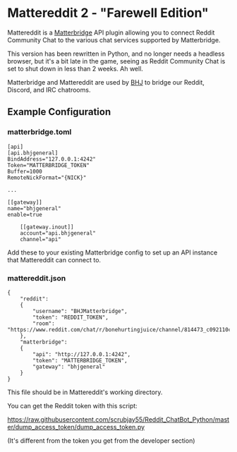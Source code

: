 # Mattereddit 2 - "Farewell Edition"

Mattereddit is a [Matterbridge](https://github.com/42wim/matterbridge)
API plugin allowing you to connect Reddit Community Chat to the various
chat services supported by Matterbridge.

This version has been rewritten in Python, and no longer needs a
headless browser, but it's a bit late in the game, seeing as Reddit
Community Chat is set to shut down in less than 2 weeks.  Ah well.

Matterbridge and Mattereddit are used by [BHJ](http://bigchung.us) to
bridge our Reddit, Discord, and IRC chatrooms.

## Example Configuration

### matterbridge.toml

```
[api]
[api.bhjgeneral]
BindAddress="127.0.0.1:4242"
Token="MATTERBRIDGE_TOKEN"
Buffer=1000
RemoteNickFormat="{NICK}"

...

[[gateway]]
name="bhjgeneral"
enable=true

    [[gateway.inout]]
    account="api.bhjgeneral"
    channel="api"
```

Add these to your existing Matterbridge config to set up an API instance
that Mattereddit can connect to.

### mattereddit.json

```
{
	"reddit":
	{
		"username": "BHJMatterbridge",
		"token": "REDDIT_TOKEN",
		"room": "https://www.reddit.com/chat/r/bonehurtingjuice/channel/814473_c092110c9476c2129151c240b7ccd2baa3af6b7d"
	},
	"matterbridge":
	{
		"api": "http://127.0.0.1:4242",
		"token": "MATTERBRIDGE_TOKEN",
		"gateway": "bhjgeneral"
	}
}
```

This file should be in Mattereddit's working directory.

You can get the Reddit token with this script:

https://raw.githubusercontent.com/scrubjay55/Reddit_ChatBot_Python/master/dump_access_token/dump_access_token.py

(It's different from the token you get from the developer section)
